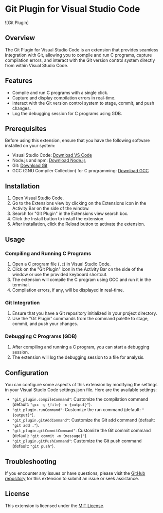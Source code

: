 # Git Plugin for Visual Studio Code

![Git Plugin]

## Overview

The Git Plugin for Visual Studio Code is an extension that provides seamless integration with Git, allowing you to compile and run C programs, capture compilation errors, and interact with the Git version control system directly from within Visual Studio Code.

## Features

- Compile and run C programs with a single click.
- Capture and display compilation errors in real-time.
- Interact with the Git version control system to stage, commit, and push changes.
- Log the debugging session for C programs using GDB.

## Prerequisites

Before using this extension, ensure that you have the following software installed on your system:

- Visual Studio Code: [Download VS Code](https://code.visualstudio.com/download)
- Node.js and npm: [Download Node.js](https://nodejs.org/)
- Git: [Download Git](https://git-scm.com/downloads)
- GCC (GNU Compiler Collection) for C programming: [Download GCC](https://gcc.gnu.org/install/index.html)

## Installation

1. Open Visual Studio Code.
2. Go to the Extensions view by clicking on the Extensions icon in the Activity Bar on the side of the window.
3. Search for "Git Plugin" in the Extensions view search box.
4. Click the Install button to install the extension.
5. After installation, click the Reload button to activate the extension.

## Usage

### Compiling and Running C Programs

1. Open a C program file (`.c`) in Visual Studio Code.
2. Click on the "Git Plugin" icon in the Activity Bar on the side of the window or use the provided keyboard shortcut.
3. The extension will compile the C program using GCC and run it in the terminal.
4. Compilation errors, if any, will be displayed in real-time.

### Git Integration

1. Ensure that you have a Git repository initialized in your project directory.
2. Use the "Git Plugin" commands from the command palette to stage, commit, and push your changes.

### Debugging C Programs (GDB)

1. After compiling and running a C program, you can start a debugging session.
2. The extension will log the debugging session to a file for analysis.

## Configuration

You can configure some aspects of this extension by modifying the settings in your Visual Studio Code settings.json file. Here are the available settings:

- `"git_plugin.compileCommand"`: Customize the compilation command (default: `"gcc -g {file} -o {output}"`).
- `"git_plugin.runCommand"`: Customize the run command (default: `"{output}"`).
- `"git_plugin.gitAddCommand"`: Customize the Git add command (default: `"git add ."`).
- `"git_plugin.gitCommitCommand"`: Customize the Git commit command (default: `"git commit -m {message}"`).
- `"git_plugin.gitPushCommand"`: Customize the Git push command (default: `"git push"`).

## Troubleshooting

If you encounter any issues or have questions, please visit the [GitHub repository](https://github.com/WhiteCat-klein/GitPlugin) for this extension to submit an issue or seek assistance.

## License

This extension is licensed under the [MIT License](LICENSE).

